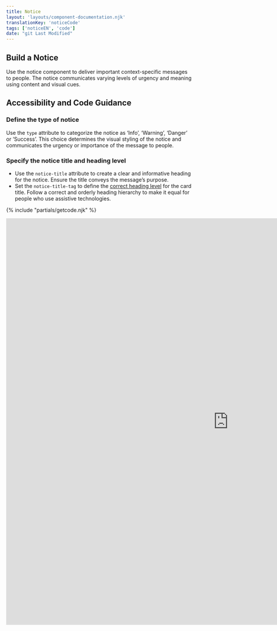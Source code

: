 ```yaml
---
title: Notice
layout: 'layouts/component-documentation.njk'
translationKey: 'noticeCode'
tags: ['noticeEN', 'code']
date: "git Last Modified"
---
```


## Build a Notice

Use the notice component to deliver important context-specific messages to people. The notice communicates varying levels of urgency and meaning using content and visual cues.

## Accessibility and Code Guidance

### Define the type of notice

Use the `type` attribute to categorize the notice as ‘Info’, ‘Warning’, ‘Danger’ or ‘Success’. This choice determines the visual styling of the notice and communicates the urgency or importance of the message to people.

### Specify the notice title and heading level

- Use the `notice-title` attribute to create a clear and informative heading for the notice. Ensure the title conveys the message’s purpose.
- Set the  `notice-title-tag` to define the [correct heading level](/en/components/heading/design/#order-heading-levels-hierarchically) for the card title. Follow a correct and orderly heading hierarchy to make it equal for people who use assistive technologies.

{% include "partials/getcode.njk" %}

<iframe
  title="Overview of gcds-notice properties and events."
  src="https://cds-snc.github.io/gcds-components/iframe.html?viewMode=docs&demo=true&singleStory=true&id=components-notice--events-properties&lang=en"
  width="1200"
  height="1100"
  style="display: block; margin: 0 auto;"
  frameBorder="0"
  allow="clipboard-write"
></iframe>
